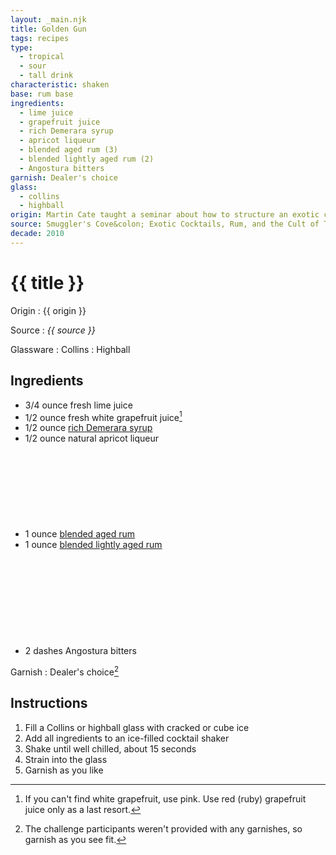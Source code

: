 ```yaml
---
layout: _main.njk
title: Golden Gun
tags: recipes
type:
  - tropical
  - sour
  - tall drink
characteristic: shaken
base: rum base
ingredients:
  - lime juice
  - grapefruit juice
  - rich Demerara syrup
  - apricot liqueur
  - blended aged rum (3)
  - blended lightly aged rum (2)
  - Angostura bitters
garnish: Dealer's choice
glass:
  - collins
  - highball
origin: Martin Cate taught a seminar about how to structure an exotic cocktail at Tiki Oasis in 2012. Students were challenged to create an original recipe from a set of provided ingredients. This is Table Eleven's winning recipe.
source: Smuggler's Cove&colon; Exotic Cocktails, Rum, and the Cult of Tiki
decade: 2010
---
```


<!-- markdownlint-disable MD025 -->
# {{ title }}
<!-- markdownlint-disable MD025 -->

Origin
  : {{ origin }}

Source
  : <cite>{{ source }}</cite>

Glassware
  : Collins
  : Highball

## Ingredients

* 3/4 ounce fresh lime juice
* 1/2 ounce fresh white grapefruit juice[^1]
* 1/2 ounce [rich Demerara syrup](/mixes/2-1-simple-syrup)
* 1/2 ounce natural apricot liqueur
* 1 ounce [blended aged rum](/rums/05-rum-blended-aged/)<icon-l space="1em" class="bigger" label="(3)"><span class="with-icon"><svg class="icon"><use href="/assets/images/icons/circle-3.svg#circle-3"></use></svg></span></icon-l>
* 1 ounce [blended lightly aged rum](/rums/04-rum-blended-lightly-aged/)<icon-l space="1em" class="bigger" label="(2)"><span class="with-icon"><svg class="icon"><use href="/assets/images/icons/circle-2.svg#circle-2"></use></svg></span></icon-l>
* 2 dashes Angostura bitters

[^1]: If you can't find white grapefruit, use pink. Use red (ruby) grapefruit juice only as a last resort.

Garnish
  : Dealer's choice[^2]

  [^2]: The challenge participants weren't provided with any garnishes, so garnish as you see fit.

## Instructions

1. Fill a Collins or highball glass with cracked or cube ice
2. Add all ingredients to an ice-filled cocktail shaker
3. Shake until well chilled, about 15 seconds
4. Strain into the glass
5. Garnish as you like
